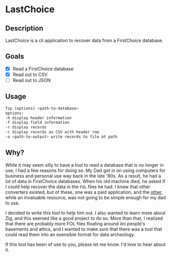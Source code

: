 # LastChoice

## Description

LastChoice is a cli application to recover data from a FirstChoice database.

## Goals

- [x] Read a FirstChoice database
- [x] Read out to CSV
- [ ] Read out to JSON

## Usage

```bash
fzp (options) <path-to-database>
options:
-h display header information
-f display field information
-r display records
-c display records as CSV with header row
-o <path-to-output> write records to file at path
```

## Why?

While it may seem silly to have a tool to read a database that is no longer in use, I had a few reasons for doing so. My Dad got in on using computers for business and personal use way back in the late '80s. As a result, he had a lot of data in FirstChoice databases. When his old machine died, he asked if I could help recover the data in the `FOL` flies he had. I knew that other converters existed, but of these, one was a paid application, and the [other](https://github.com/alfille/firstchoice), while an invaluable resource, was not going to be simple enough for my dad to use.

I decided to write this tool to help him out. I also wanted to learn more about Zig, and this seemed like a good project to do so. More than that, I realized that there are probably more FOL files floating around iini people's basements and attics, and I wanted to make sure that there was a tool that could read them into an exensible format for data archeology.

If this tool has been of use to you, please let me know. I'd love to hear about it.
